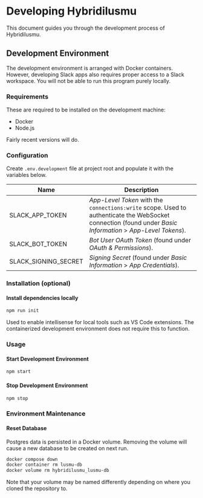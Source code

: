# Developing Hybridilusmu

This document guides you through the development process of Hybridilusmu.

## Development Environment

The development environment is arranged with Docker containers. However, developing Slack apps also requires proper access to a Slack workspace. You will not be able to run this program purely locally.

### Requirements

These are required to be installed on the development machine:

- Docker
- Node.js

Fairly recent versions will do.

### Configuration

Create `.env.development` file at project root and populate it with the variables below.

Name|Description
--|--
SLACK_APP_TOKEN|_App-Level Token_ with the `connections:write` scope. Used to authenticate the WebSocket connection (found under _Basic Information_ > _App-Level Tokens_).
SLACK_BOT_TOKEN|_Bot User OAuth Token_ (found under _OAuth & Permissions_).
SLACK_SIGNING_SECRET|_Signing Secret_ (found under _Basic Information_ > _App Credentials_).

### Installation (optional)

#### Install dependencies locally

```bash
npm run init
```

Used to enable intellisense for local tools such as VS Code extensions. The containerized development environment does not require this to function.

### Usage

#### Start Development Environment

```bash
npm start
```

#### Stop Development Environment

```bash
npm stop
```

### Environment Maintenance

#### Reset Database

Postgres data is persisted in a Docker volume. Removing the volume will cause a new database to be created on next run.

```bash
docker compose down
docker container rm lusmu-db
docker volume rm hybridilusmu_lusmu-db
```

Note that your volume may be named differently depending on where you cloned the repository to.
